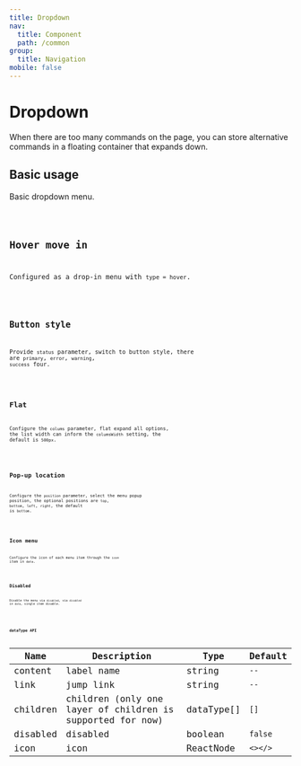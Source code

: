 ```yaml
---
title: Dropdown
nav:
  title: Component
  path: /common
group:
  title: Navigation
mobile: false
---
```


# Dropdown

When there are too many commands on the page, you can store alternative commands in a floating container that expands down.

## Basic usage

Basic dropdown menu.

<code src="./demos/index1.tsx" />

## Hover move in

Configured as a drop-in menu with `type = hover`.

<code src="./demos/index2.tsx" />

## Button style

Provide `status` parameter, switch to button style, there are `primary`, `error`, `warning`, `success` four.

<code src="./demos/index3.tsx" />

## Flat

Configure the `colums` parameter, flat expand all options, the list width can inform the `columsWidth` setting, the default is `500px`.

<code src="./demos/index4.tsx" />

## Pop-up location

Configure the `position` parameter, select the menu popup position, the optional positions are `top`, `bottom`, `left`, `right`, the default is `bottom`.

<code src="./demos/index5.tsx" />

## Icon menu

Configure the icon of each menu item through the `icon` item in `data`.

<code src="./demos/index6.tsx" />

## Disabled

Disable the menu via `disabled`, via `disabled` in `data`, single item disable.

<code src="./demos/index7.tsx" />

<API />

## dataType API

| Name     | Description                                                | Type       | Default |
| -------- | ---------------------------------------------------------- | ---------- | ------- |
| content  | label name                                                 | string     | `--`    |
| link     | jump link                                                  | string     | `--`    |
| children | children (only one layer of children is supported for now) | dataType[] | `[]`    |
| disabled | disabled                                                   | boolean    | `false` |
| icon     | icon                                                       | ReactNode  | `<></>` |
